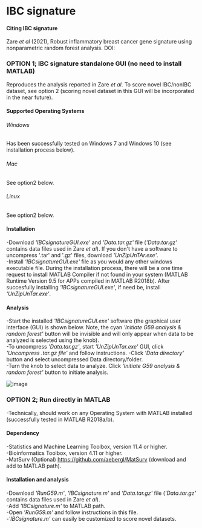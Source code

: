 # IBC signature

#### Citing IBC signature
Zare *et al* (2021), Robust inflammatory breast cancer gene signature using nonparametric random forest analysis. DOI:  

### OPTION 1; IBC signature standalone GUI (no need to install MATLAB)
Reproduces the analysis reported in Zare *et al*. To score novel IBC/nonIBC dataset, see option 2 (scoring novel dataset in this GUI will be incorporated in the near future).
#### Supported Operating Systems
###### Windows
Has been successfully tested on Windows 7 and Windows 10 (see installation process below).
###### Mac
See option2 below.
###### Linux
See option2 below.

#### Installation
-Download *'IBCsignatureGUI.exe'* and *'Data.tar.gz'* file (*'Data.tar.gz'* contains data files used in Zare *et al*). If you don't have a software to uncompress '.tar' and '.gz' files, download *'UnZipUnTAr.exe'*.  
-Install *'IBCsignatureGUI.exe'* file as you would any other windows executable file. During the installation process, there will be a one time request to install MATLAB Compiler if not found in your system (MATLAB Runtime Version 9.5 for APPs compiled in MATLAB R2018b). After succesfully installing *'IBCsignatureGUI.exe'*, if need be, install *'UnZipUnTar.exe'*. 
#### Analysis
-Start the installed *'IBCsignatureGUI.exe'* software (the graphical user interface (GUI) is shown below. Note, the cyan *'Initiate G59 analysis & random forest'* button will be invisible and will only appear when data to be analyzed is selected using the knob).  
-To uncompress *'Data.tar.gz'*, start *'UnZipUnTar.exe'* GUI, click *'Uncompress .tar.gz file'* and follow instructions. 
-Click *'Data directory'* button and select uncompressed Data directory/folder.   
-Turn the knob to select data to analyze. Click *'Initiate G59 analysis & random forest'* button to initiate analysis.

 
![image](https://user-images.githubusercontent.com/68044059/128934089-49080c28-2775-40e6-b32e-f4e2091f044e.png)


### OPTION 2; Run directly in MATLAB
-Technically, should work on any Operating System with MATLAB installed (successfully tested in MATLAB R2018a/b).
#### Dependency
-Statistics and Machine Learning Toolbox, version 11.4 or higher.  
-Bioinformatics Toolbox, version 4.11 or higher.  
-MatSurv (Optional) https://github.com/aebergl/MatSurv (download and add to MATLAB path).  
#### Installation and analysis
-Download *'RunG59.m'*, *'IBCsignature.m'* and *'Data.tar.gz'* file (*'Data.tar.gz'* contains data files used in Zare *et al*).  
-Add *'IBCsignature.m'* to MATLAB path.  
-Open *'RunG59.m'* and follow instructions in this file.   
-*'IBCsignature.m'* can easily be customized to score novel datasets.
